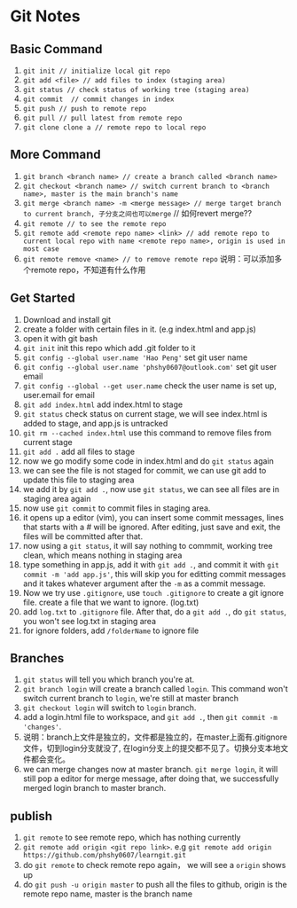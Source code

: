 # Git Notes

## Basic Command
1. ``git init // initialize local git repo``
2. ``git add <file> // add files to index (staging area)``
3. ``git status // check status of working tree (staging area)`` 
4. ``git commit  // commit changes in index``
5. ``git push // push to remote repo``
6. ``git pull // pull latest from remote repo``
7. ``git clone clone a // remote repo to local repo``

## More Command
1. ``git branch <branch name> // create a branch called <branch name>``
2. ``git checkout <branch name> // switch current branch to <branch name>, master is the main branch's name``
3. ``git merge <branch name> -m <merge message> // merge target branch to current branch, 子分支之间也可以merge`` // 如何revert merge??
4. ``git remote // to see the remote repo``
5. ``git remote add <remote repo name> <link> // add remote repo to current local repo with name <remote repo name>, origin is used in most case``
6. ``git remote remove <name> // to remove remote repo`` 说明：可以添加多个remote repo，不知道有什么作用



## Get Started

1. Download and install git
2. create a folder with certain files in it. (e.g index.html and app.js)
3. open it with git bash
4. ``git init`` init this repo which add .git folder to it
5. ``git config --global user.name 'Hao Peng'`` set git user name
6. ``git config --global user.name 'phshy0607@outlook.com'`` set git user email
7. ``git config --global --get user.name`` check the user name is set up, user.email for email
8. ``git add index.html`` add index.html to stage
9. ``git status``  check status on current stage, we will see index.html is added to stage, and app.js is untracked
10. ``git rm --cached index.html`` use this command to remove files from current stage
11. ``git add .`` add all files to stage
12. now we go modify some code in index.html and do ``git status`` again
13. we can see the file is not staged for commit, we can use git add to update this file to staging area
14. we add it by ``git add .``, now use ``git status``, we can see all files are in staging area again
15. now use ``git commit`` to commit files in staging area.
16. it opens up a editor (vim), you can insert some commit messages, lines that starts with a # will be ignored.
    After editing, just save and exit, the files will be committed after that.
17. now using a ``git status``, it will say nothing to commmit, working tree clean, which means nothing in staging area
18. type something in app.js, add it with ``git add .``, and commit it with ``git commit -m 'add app.js'``, this will skip you for editting commit messages
    and it takes whatever argument after the ``-m`` as a commit message.
19. Now we try use ``.gitignore``, use ``touch .gitignore`` to create a git ignore file. create a file that we want to ignore. (log.txt)
20. add ``log.txt`` to ``.gitignore`` file. After that, do a ``git add .``, do ``git status``, you won't see log.txt in staging area
21. for ignore folders, add ``/folderName`` to ignore file

## Branches
1. ``git status`` will tell you which branch you're at.
2. ``git branch login`` will create a branch called ``login``. This command won't switch current branch to ``login``, we're still at master branch
3. ``git checkout login`` will switch to ``login`` branch.
4. add a login.html file to workspace, and ``git add .``, then ``git commit -m 'changes'``.
5. 说明：branch上文件是独立的，文件都是独立的，在master上面有.gitignore文件，切到login分支就没了, 在login分支上的提交都不见了。切换分支本地文件都会变化。
6. we can merge changes now at master branch. ``git merge login``, it will still pop a editor for merge message, after doing that, we successfully merged login
    branch to master branch.

## publish
1. ``git remote`` to see remote repo, which has nothing currently
2. ``git remote add origin <git repo link>``. e.g ``git remote add origin https://github.com/phshy0607/learngit.git``
3. do ``git remote`` to check remote repo again， we will see a ``origin`` shows up
4. do ``git push -u origin master`` to push all the files to github, origin is the remote repo name, master is the branch name
